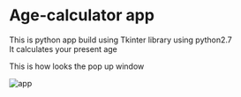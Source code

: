 # Age-calculator app
 This is python app build using Tkinter library using python2.7<br>
 It calculates your present age<br> 
 
 This is how looks the pop up window
 
 
![app](https://user-images.githubusercontent.com/33394642/34441271-9408b2b8-ece0-11e7-86ff-257cbde3a221.png)
